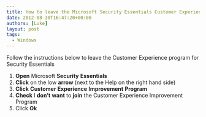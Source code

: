 ```yaml
---
title: How to leave the Microsoft Security Essentials Customer Experience Program
date: 2012-08-30T16:47:20+00:00
authors: [Luke]
layout: post
tags:
  - Windows
---
```

Follow the instructions below to leave the Customer Experience program for Security Essentials

<ol start="1">
  <li>
    <strong>Open</strong> Microsoft <strong>Security</strong> <strong>Essentials</strong>
  </li>
  <li>
    <strong>Click</strong> on the low <strong>arrow</strong> (next to the Help on the right hand side)
  </li>
  <li>
    <strong>Click</strong> <strong>Customer</strong> <strong>Experience</strong> <strong>Improvement</strong> <strong>Program</strong>
  </li>
  <li>
    <strong>Check</strong> I <strong>don&#8217;t</strong> <strong>want</strong> to <strong>join</strong> the Customer Experience Improvement Program
  </li>
  <li>
    Click <strong>Ok</strong>
  </li>
</ol>